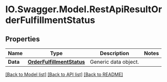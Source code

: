 # IO.Swagger.Model.RestApiResultOrderFulfillmentStatus
## Properties

Name | Type | Description | Notes
------------ | ------------- | ------------- | -------------
**Data** | [**OrderFulfillmentStatus**](OrderFulfillmentStatus.md) | Generic data object. | 

[[Back to Model list]](../README.md#documentation-for-models) [[Back to API list]](../README.md#documentation-for-api-endpoints) [[Back to README]](../README.md)

